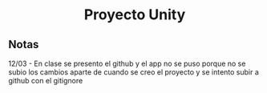 <h1 align="center"> Proyecto Unity </h1 align="center">


## Notas
12/03 - En clase se presento el github y el app no se puso porque no se subio los cambios aparte de cuando se creo el proyecto y se intento subir a github con el gitignore
